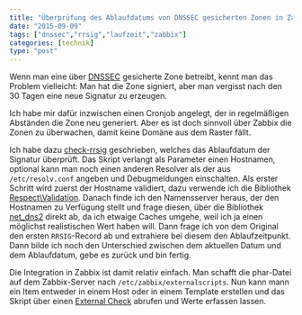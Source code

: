 ```yaml
---
title: "Überprüfung des Ablaufdatums von DNSSEC gesicherten Zonen in Zabbix"
date: "2015-09-09"
tags: ["dnssec","rrsig","laufzeit","zabbix"]
categories: [technik]
type: "post"
---
```


Wenn man eine über
[DNSSEC](https://de.wikipedia.org/wiki/Domain_Name_System_Security_Extensions)
gesicherte Zone betreibt, kennt man das Problem vielleicht: Man hat die
Zone signiert, aber man vergisst nach den 30 Tagen eine neue Signatur
zu erzeugen.

Ich habe mir dafür inzwischen einen Cronjob angelegt, der in regelmäßigen
Abständen die Zone neu generiert. Aber es ist doch sinnvoll über
Zabbix die Zonen zu überwachen, damit keine Domäne aus dem Raster fällt.

Ich habe dazu
[check-rrsig](https://github.com/datenknoten/check-rrsig) geschrieben,
welches das Ablaufdatum der Signatur überprüft. Das Skript verlangt
als Parameter einen Hostnamen, optional kann man noch einen anderen
Resolver als der aus `/etc/resolv.conf` angeben und Debugmeldungen
einschalten. Als erster Schritt wird zuerst der Hostname validiert,
dazu verwende ich die Bibliothek
[Respect\Validation](https://github.com/Respect/Validation). Danach
finde ich den Namensserver heraus, der den Hostnamen zu Verfügung
stellt und frage diesen, über die Bibliothek
[net_dns2](https://netdns2.com/) direkt ab, da ich etwaige Caches
umgehe, weil ich ja einen möglichst realistischen Wert haben will. Dann
frage ich von dem Original den ersten `RRSIG`-Record ab und extrahiere
bei diesem den Ablaufzeitpunkt. Dann bilde ich noch den Unterschied
zwischen dem aktuellen Datum und dem Ablaufdatum, gebe es zurück und
bin fertig.

Die Integration in Zabbix ist damit relativ einfach. Man schafft die
phar-Datei auf dem Zabbix-Server nach `/etc/zabbix/externalscripts`. Nun
kann mann ein Item entweder in einem Host oder in einem Template erstellen und das Skript 
über einen [External
Check](https://www.zabbix.com/documentation/2.4/manual/config/items/itemtypes/external)
abrufen und Werte erfassen lassen.
